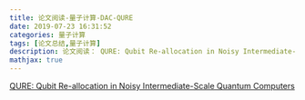 ```yaml
---
title: 论文阅读-量子计算-DAC-QURE
date: 2019-07-23 16:31:52
categories: 量子计算
tags: [论文总结,量子计算]
description: 论文阅读： QURE: Qubit Re-allocation in Noisy Intermediate-Scale Quantum Computers
mathjax: true
---
```


[QURE: Qubit Re-allocation in Noisy Intermediate-Scale Quantum Computers](https://dl.acm.org/citation.cfm?doid=3316781.3317888)